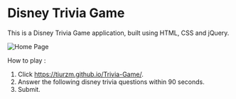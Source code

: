 # Disney Trivia Game

This is a Disney Trivia Game application, built using HTML, CSS and jQuery.

![Home Page](./images/ttg.png)

How to play :
1. Click https://tiurzm.github.io/Trivia-Game/.
2. Answer the following disney trivia questions within 90 seconds.
3. Submit.

